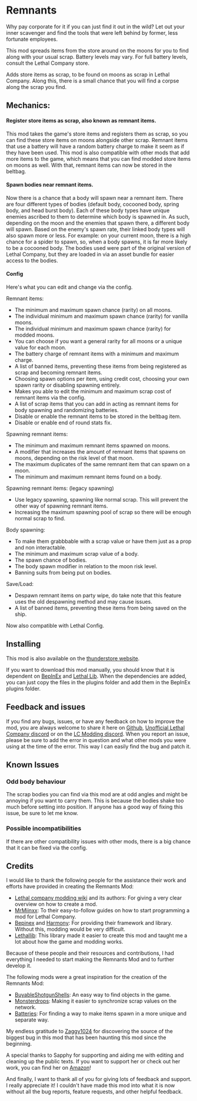 # Remnants


 Why pay corporate for it if you can just find it out in the wild? 
 Let out your inner scavenger and find the tools that were left behind by former, less fortunate employees.
 
This mod spreads items from the store around on the moons for you to find along with your usual scrap. 
Battery levels may vary. For full battery levels, consult the Lethal Company store.

Adds store items as scrap, to be found on moons as scrap in Lethal Company.
Along this, there is a small chance that you will find a corpse along the scrap you find.

## Mechanics:

#### Register store items as scrap, also known as remnant items.
This mod takes the game's store items and registers them as scrap, so you can find these store items on moons alongside other scrap.
Remnant items that use a battery will have a random battery charge to make it seem as if they have been used.
This mod is also compatible with other mods that add more items to the game, which means that you can find modded store items on moons as well.
With that, remnant items can now be stored in the beltbag.

#### Spawn bodies near remnant items.
Now there is a chance that a body will spawn near a remnant item. There are four different types of bodies (default body, cocooned body, spring body, and head burst body). Each of these body types have unique enemies ascribed to them to determine which body is spawned in. As such, depending on the moon and the enemies that spawn there, a different body will spawn. Based on the enemy's spawn rate, their linked body types will also spawn more or less. For example: on your current moon, there is a high chance for a spider to spawn, so, when a body spawns, it is far more likely to be a cocooned body.
The bodies used were part of the original version of Lethal Company, but they are loaded in via an asset bundle for easier access to the bodies.

#### Config

Here's what you can edit and change via the config.

Remnant items:
- The minimum and maximum spawn chance (rarity) on all moons.
- The individual minimum and maximum spawn chance (rarity) for vanilla moons.
- The individual minimum and maximum spawn chance (rarity) for modded moons.
- You can choose if you want a general rarity for all moons or a unique value for each moon.
- The battery charge of remnant items with a minimum and maximum charge.
- A list of banned items, preventing these items from being registered as scrap and becoming remnant items.
- Choosing spawn options per item, using credit cost, choosing your own spawn rarity or disabling spawning entirely.
- Makes you able to edit the minimum and maximum scrap cost of remnant items via the config.
- A list of scrap items that you can add in acting as remnant items for body spawning and randomizing batteries.
- Disable or enable the remnant items to be stored in the beltbag item.
- Disable or enable end of round stats fix.

Spawning remnant items:
- The minimum and maximum remnant items spawned on moons.
- A modifier that increases the amount of remnant items that spawns on moons, depending on the risk level of that moon.
- The maximum duplicates of the same remnant item that can spawn on a moon.
- The minimum and maximum remnant items found on a body.

Spawning remnant items: (legacy spawning)
- Use legacy spawning, spawning like normal scrap. This will prevent the other way of spawning remnant items.
- Increasing the maximum spawning pool of scrap so there will be enough normal scrap to find.

Body spawning:
- To make them grabbbable with a scrap value or have them just as a prop and non interactable.
- The minimum and maximum scrap value of a body.
- The spawn chance of bodies.
- The body spawn modifier in relation to the moon risk level.
- Banning suits from being put on bodies.

Save/Load:
- Despawn remnant items on party wipe, do take note that this feature uses the old despawning method and may cause issues.
- A list of banned items, preventing these items from being saved on the ship.

Now also compatible with Lethal Config.

## Installing
This mod is also available on the [thunderstore website](https://thunderstore.io/c/lethal-company/p/KawaiiBone/Remnants/).

If you want to download this mod manually, you should know that it is dependent on [BepInEx](https://github.com/BepInEx) and [Lethal Lib](https://github.com/EvaisaDev/LethalLib).
When the dependencies are added, you can just copy the files in the plugins folder and add them in the BepInEx plugins folder.

## Feedback and issues
If you find any bugs, issues, or have any feedback on how to improve the mod, you are always welcome to share it here on [Github](https://github.com/KawaiiBone/LethalCompanyRemnants/issues), [Unofficial Lethal Company discord](https://discord.com/invite/nYcQFEpXfU) or on the [LC Modding discord](https://discord.com/invite/lcmod). When you report an issue, please be sure to add the error in question and what other mods you were using at the time of the error. This way I can easily find the bug and patch it.

## Known Issues

### Odd body behaviour
The scrap bodies you can find via this mod are at odd angles and might be annoying if you want to carry them. 
This is because the bodies shake too much before setting into position.
If anyone has a good way of fixing this issue, be sure to let me know.

### Possible incompatibilities 
If there are other compatibility issues with other mods, there is a big chance that it can be fixed via the config.

## Credits

I would like to thank the following people for the assistance their work and efforts have provided in creating the Remnants Mod: 
- [Lethal company modding wiki](https://lethal.wiki/) and its authors: For giving a very clear overview on how to create a mod.
- [MrMiinxx](https://www.youtube.com/@iMinx): To their easy-to-follow guides on how to start programming a mod for Lethal Company. 
- [Bepinex](https://github.com/BepInEx/) and [Harmony](https://harmony.pardeike.net/): For providing their framework and library. Without this, modding would be very difficult. 
- [Lethallib](https://github.com/EvaisaDev/LethalLib): This library made it easier to create this mod and taught me a lot about how the game and modding works.

Because of these people and their resources and contributions, I had everything I needed to start making the Remnants Mod and to further develop it.

The following mods were a great inspiration for the creation of the Remnants Mod:
- [BuyableShotgunShells](https://github.com/MegaPiggy/LethalCompanyBuyableShotgunShells): An easy way to find objects in the game.
- [Monsterdrops](https://github.com/fardin2000/MonsterDrops): Making it easier to synchronize scrap values on the network.
- [Batteries](https://github.com/eXish/lc-batteries): For finding a way to make items spawn in a more unique and separate way.

My endless gratitude to [Zaggy1024](https://github.com/Zaggy1024) for discovering the source of the biggest bug in this mod that has been haunting this mod since the beginning.

A special thanks to Sapphy for supporting and aiding me with editing and cleaning up the public texts. If you want to support her or check out her work, you can find her on [Amazon](https://www.amazon.com/stores/Sapphire-Bellatora/author/B0CNHGCP4S?ref=ap_rdr&isDramIntegrated=true&shoppingPortalEnabled=true)! 

And finally, I want to thank all of you for giving lots of feedback and support. I really appreciate it! I couldn't have made this mod into what it is now without all the bug reports, feature requests, and other helpful feedback. 
